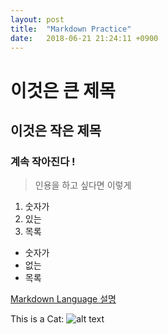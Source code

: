 ```yaml
---
layout: post
title:  "Markdown Practice"
date:   2018-06-21 21:24:11 +0900
---
```


# 이것은 큰 제목

## 이것은 작은 제목

### 계속 작아진다 !

> 인용을 하고 싶다면 이렇게

1. 숫자가
2. 있는
3. 목록

- 숫자가
- 없는
- 목록

[Markdown Language 설명](https://github.com/adam-p/markdown-here/wiki/Markdown-Cheatsheet)

This is a Cat:
![alt text](https://r.hswstatic.com/w_907/gif/tesla-cat.jpg)
